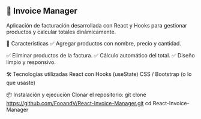 ## 🧾 Invoice Manager
Aplicación de facturación desarrollada con React y Hooks para gestionar productos y calcular totales dinámicamente.

🚀 Características
✅ Agregar productos con nombre, precio y cantidad.

✅ Eliminar productos de la factura.
✅ Cálculo automático del total.
✅ Diseño limpio y responsivo.

🛠 Tecnologías utilizadas
React con Hooks (useState)
CSS / Bootstrap (o lo que usaste)

📦 Instalación y ejecución
Clonar el repositorio:
git clone https://github.com/FooandV/React-Invoice-Manager.git
cd React-Invoice-Manager



